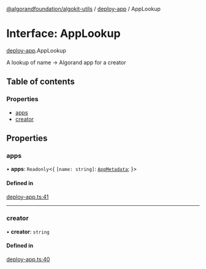 [@algorandfoundation/algokit-utils](../README.md) / [deploy-app](../modules/deploy_app.md) / AppLookup

# Interface: AppLookup

[deploy-app](../modules/deploy_app.md).AppLookup

A lookup of name -> Algorand app for a creator

## Table of contents

### Properties

- [apps](deploy_app.AppLookup.md#apps)
- [creator](deploy_app.AppLookup.md#creator)

## Properties

### apps

• **apps**: `Readonly`<{ `[name: string]`: [`AppMetadata`](deploy_app.AppMetadata.md);  }\>

#### Defined in

[deploy-app.ts:41](https://github.com/algorandfoundation/algokit-utils-ts/blob/600c806/src/deploy-app.ts#L41)

___

### creator

• **creator**: `string`

#### Defined in

[deploy-app.ts:40](https://github.com/algorandfoundation/algokit-utils-ts/blob/600c806/src/deploy-app.ts#L40)
